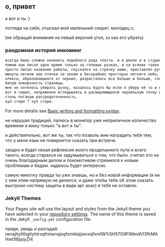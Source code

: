 ## о, привет

а вот и ты :)

погляди на себя, отыскал мой маленький секрет. молодец c;

(не обращай внимания на левый верхний угол, хз как его убрать)

### рандомная история инкоминг

```markdown
всегда было сложно начинать подобного рода текста. и в школе и в студенчестве. 
помню как писал одно время только на гелевых ручках, и на всяких таких штуках (всмысле сочинениях и тд) 
просто писал название работы, спускался на строчку ниже, приставлял ручку к бумаге и собирался мыслями.
минуты летели аки птички за окном в бескрайних просторах летнего неба, пока я думал с чего бы начать. 
клякса, образовавшаяся от чернил, разрасталась все больше и больше, словно зараза, поражая чистую 
белую поверхность страницы.
мне не хотелось убирать ручку, казалось будто бы если я уберу её то и вовсе не смогу никак начать. 
вот и сидел, напряженно вглядываясь в расширяюющаясю чернильную точку и мысленно проклиная себя за 
столь поганую рассредоточенность.
кул стори ? кул стори.
```

For more details see [Basic writing and formatting syntax](https://docs.github.com/en/github/writing-on-github/getting-started-with-writing-and-formatting-on-github/basic-writing-and-formatting-syntax).

не нарушая традиций, палюсь в монитор уже неприличное количество времени и вижу только "а вот и ты".

и действительно, вот же ты, так что позволь мне наградить тебя тем, что у меня язык не повернется сказать при встрече.

заодно и будет некая рефлексия моего проделанного пути и всего такого, всегда старался не задумываться о том, что было. считал это не очень благодарным делом и локомотивом стремился к новым проблемам и бедам. надеюсь будет интересно.

самую мякотку правда ты уже знаешь, но и без новой информации (я ни с кем этим напрямую не делился, и даже чтобы тебе об этом сказать выстроил систему защиты в виде арг ахах) я тебя не оставлю.

### Jekyll Themes

Your Pages site will use the layout and styles from the Jekyll theme you have selected in your [repository settings](https://github.com/discopony2/howareyou/settings/pages). The name of this theme is saved in the Jekyll `_config.yml` configuration file.

приди, увидь и разгадай:
iwnajitylttlqjityhtrxqfmiwnajxqfxmktqijwxxqfxm1W1rSH57G9FIMmdVl3fhMAHwtX6ppyZI4
